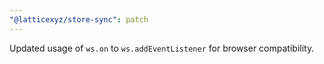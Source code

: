 ```yaml
---
"@latticexyz/store-sync": patch
---
```


Updated usage of `ws.on` to `ws.addEventListener` for browser compatibility.
